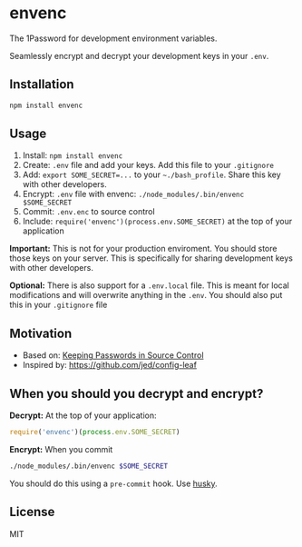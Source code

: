 
# envenc

  The 1Password for development environment variables.

  Seamlessly encrypt and decrypt your development keys in your `.env`.

## Installation

```bash
npm install envenc
```

## Usage

1. Install: `npm install envenc`
2. Create: `.env` file and add your keys. Add this file to your `.gitignore`
3. Add: `export SOME_SECRET=...` to your `~./bash_profile`. Share this key with other developers.
4. Encrypt: `.env` file with envenc: `./node_modules/.bin/envenc $SOME_SECRET`
5. Commit: `.env.enc` to source control
6. Include: `require('envenc')(process.env.SOME_SECRET)` at the top of your application

**Important:** This is not for your production enviroment. You should store those keys on your server. This is specifically for sharing development keys with other developers.

**Optional:** There is also support for a `.env.local` file. This is meant for local modifications and will overwrite anything in the `.env`. You should also put this in your `.gitignore` file

## Motivation

- Based on: [Keeping Passwords in Source Control](http://ejohn.org/blog/keeping-passwords-in-source-control/)
- Inspired by: https://github.com/jed/config-leaf

## When you should you decrypt and encrypt?

**Decrypt:** At the top of your application:

```js
require('envenc')(process.env.SOME_SECRET)
```

**Encrypt:** When you commit

```bash
./node_modules/.bin/envenc $SOME_SECRET
```

You should do this using a `pre-commit` hook. Use [husky](https://github.com/typicode/husky).

## License

MIT
